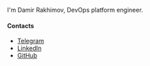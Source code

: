 I'm Damir Rakhimov, DevOps platform engineer.


#### Contacts

*   [Telegram](https://t.me/DamirRakhimov)
*   [LinkedIn](https://www.linkedin.com/in/DamirRakhimov)
*   [GitHub](https://github.com/koxt)
